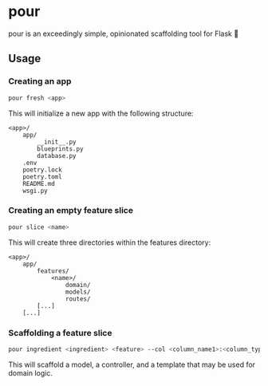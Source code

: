 # pour

pour is an exceedingly simple, opinionated scaffolding tool for Flask 🍾

## Usage

### Creating an app

```bash
pour fresh <app>
```

This will initialize a new app with the following structure:

```
<app>/
    app/
        __init__.py
        blueprints.py
        database.py
    .env
    poetry.lock
    poetry.toml
    README.md
    wsgi.py
```

### Creating an empty feature slice

```bash
pour slice <name>
```

This will create three directories within the features directory:

```
<app>/
    app/
        features/
            <name>/
                domain/
                models/
                routes/
        [...]
    [...]
```

### Scaffolding a feature slice

```bash
pour ingredient <ingredient> <feature> --col <column_name1>:<column_type> --col <column_name2>:<column_type>
```

This will scaffold a model, a controller, and a template that may be used for domain logic.
